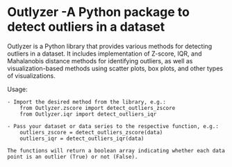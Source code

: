 # Outlyzer -A Python package to detect outliers in a dataset


Outlyzer is a Python library that provides various methods for detecting outliers in a dataset. It includes implementation of Z-score, IQR, and Mahalanobis distance methods for identifying outliers, as well as visualization-based methods using scatter plots, box plots, and other types of visualizations.

Usage:

    - Import the desired method from the library, e.g.:
        from Outlyzer.zscore import detect_outliers_zscore        
        from Outlyzer.iqr import detect_outliers_iqr

    - Pass your dataset or data series to the respective function, e.g.:
        outliers_zscore = detect_outliers_zscore(data)
        outliers_iqr = detect_outliers_iqr(data)
    
    The functions will return a boolean array indicating whether each data point is an outlier (True) or not (False).
